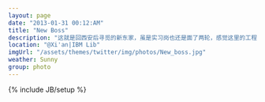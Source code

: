 ```yaml
---
layout: page
date: "2013-01-31 00:12:AM"
title: "New Boss"
description: "这就是回西安后寻觅的新东家，虽是实习岗也还是面了两轮，感觉这里的工程师们和我在气质上有一种微妙的维和感，还是说我在这儿呆着呆着就和他们一样了呢，其实我没装，他们地方虽小但给人感觉气场要比ASB盛一些"
location: "@Xi'an|IBM Lib"
imgUrl: "/assets/themes/twitter/img/photos/New_boss.jpg"
weather: Sunny
group: photo
---
```

{% include JB/setup %}

